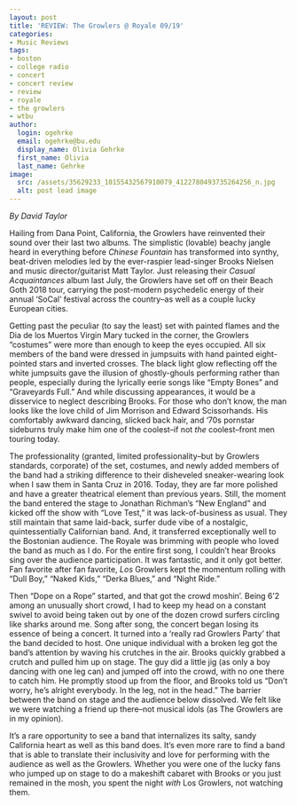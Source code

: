 ```yaml
---
layout: post
title: 'REVIEW: The Growlers @ Royale 09/19'
categories:
- Music Reviews
tags:
- boston
- college radio
- concert
- concert review
- review
- royale
- the growlers
- wtbu
author:
  login: ogehrke
  email: ogehrke@bu.edu
  display_name: Olivia Gehrke
  first_name: Olivia
  last_name: Gehrke
image:
  src: /assets/35629233_10155432567910079_4122780493735264256_n.jpg
  alt: post lead image
---
```


_By David Taylor_

Hailing from Dana Point, California, the Growlers have reinvented their sound over their last two albums. The simplistic (lovable) beachy jangle heard in everything before _Chinese Fountain_ has transformed into synthy, beat-driven melodies led by the ever-raspier lead-singer Brooks Nielsen and music director/guitarist Matt Taylor. Just releasing their _Casual Acquaintances_ album last July, the Growlers have set off on their Beach Goth 2018 tour, carrying the post-modern psychedelic energy of their annual ‘SoCal’ festival across the country–as well as a couple lucky European cities.

Getting past the peculiar (to say the least) set with painted flames and the Dia de los Muertos Virgin Mary tucked in the corner, the Growlers “costumes” were more than enough to keep the eyes occupied. All six members of the band were dressed in jumpsuits with hand painted eight-pointed stars and inverted crosses. The black light glow reflecting off the white jumpsuits gave the illusion of ghostly-ghouls performing rather than people, especially during the lyrically eerie songs like “Empty Bones” and “Graveyards Full.” And while discussing appearances, it would be a disservice to neglect describing Brooks. For those who don’t know, the man looks like the love child of Jim Morrison and Edward Scissorhands. His comfortably awkward dancing, slicked back hair, and ‘70s pornstar sideburns truly make him one of the coolest–if not _the_ coolest–front men touring today.

The professionality (granted, limited professionality–but by Growlers standards, corporate) of the set, costumes, and newly added members of the band had a striking difference to their disheveled sneaker-wearing look when I saw them in Santa Cruz in 2016. Today, they are far more polished and have a greater theatrical element than previous years. Still, the moment the band entered the stage to Jonathan Richman’s “New England” and kicked off the show with “Love Test,” it was lack-of-business as usual. They still maintain that same laid-back, surfer dude vibe of a nostalgic, quintessentially Californian band. And, it transferred exceptionally well to the Bostonian audience. The Royale was brimming with people who loved the band as much as I do. For the entire first song, I couldn’t hear Brooks sing over the audience participation. It was fantastic, and it only got better. Fan favorite after fan favorite, _Los_ Growlers kept the momentum rolling with “Dull Boy,” “Naked Kids,” “Derka Blues,” and “Night Ride.”

Then “Dope on a Rope” started, and that got the crowd moshin’. Being 6’2 among an unusually short crowd, I had to keep my head on a constant swivel to avoid being taken out by one of the dozen crowd surfers circling like sharks around me. Song after song, the concert began losing its essence of being a concert. It turned into a ‘really rad Growlers Party’ that the band decided to host. One unique individual with a broken leg got the band’s attention by waving his crutches in the air. Brooks quickly grabbed a crutch and pulled him up on stage. The guy did a little jig (as only a boy dancing with one leg can) and jumped off into the crowd, with no one there to catch him. He promptly stood up from the floor, and Brooks told us “Don’t worry, he’s alright everybody. In the leg, not in the head.” The barrier between the band on stage and the audience below dissolved. We felt like we were watching a friend up there–not musical idols (as The Growlers are in my opinion).

It’s a rare opportunity to see a band that internalizes its salty, sandy California heart as well as this band does. It’s even more rare to find a band that is able to translate their inclusivity and love for performing with the audience as well as the Growlers. Whether you were one of the lucky fans who jumped up on stage to do a makeshift cabaret with Brooks or you just remained in the mosh, you spent the night _with_ Los Growlers, not watching them.